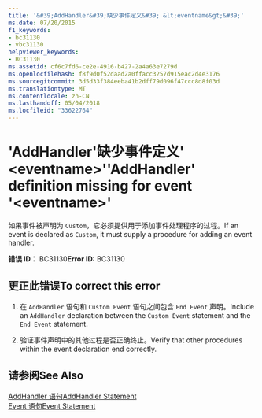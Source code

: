 ```yaml
---
title: '&#39;AddHandler&#39;缺少事件定义&#39; &lt;eventname&gt;&#39;'
ms.date: 07/20/2015
f1_keywords:
- bc31130
- vbc31130
helpviewer_keywords:
- BC31130
ms.assetid: cf6c7fd6-ce2e-4916-b427-2a4a63e7279d
ms.openlocfilehash: f8f9d0f52daad2a0ffacc3257d915eac2d4e3176
ms.sourcegitcommit: 3d5d33f384eeba41b2dff79d096f47ccc8d8f03d
ms.translationtype: MT
ms.contentlocale: zh-CN
ms.lasthandoff: 05/04/2018
ms.locfileid: "33622764"
---
```

# <a name="39addhandler39-definition-missing-for-event-39lteventnamegt39"></a><span data-ttu-id="fd335-102">&#39;AddHandler&#39;缺少事件定义&#39; &lt;eventname&gt;&#39;</span><span class="sxs-lookup"><span data-stu-id="fd335-102">&#39;AddHandler&#39; definition missing for event &#39;&lt;eventname&gt;&#39;</span></span>
<span data-ttu-id="fd335-103">如果事件被声明为 `Custom`，它必须提供用于添加事件处理程序的过程。</span><span class="sxs-lookup"><span data-stu-id="fd335-103">If an event is declared as `Custom`, it must supply a procedure for adding an event handler.</span></span>  
  
 <span data-ttu-id="fd335-104">**错误 ID：** BC31130</span><span class="sxs-lookup"><span data-stu-id="fd335-104">**Error ID:** BC31130</span></span>  
  
## <a name="to-correct-this-error"></a><span data-ttu-id="fd335-105">更正此错误</span><span class="sxs-lookup"><span data-stu-id="fd335-105">To correct this error</span></span>  
  
1.  <span data-ttu-id="fd335-106">在 `AddHandler` 语句和 `Custom Event` 语句之间包含 `End Event` 声明。</span><span class="sxs-lookup"><span data-stu-id="fd335-106">Include an `AddHandler` declaration between the `Custom Event` statement and the `End Event` statement.</span></span>  
  
2.  <span data-ttu-id="fd335-107">验证事件声明中的其他过程是否正确终止。</span><span class="sxs-lookup"><span data-stu-id="fd335-107">Verify that other procedures within the event declaration end correctly.</span></span>  
  
## <a name="see-also"></a><span data-ttu-id="fd335-108">请参阅</span><span class="sxs-lookup"><span data-stu-id="fd335-108">See Also</span></span>  
 [<span data-ttu-id="fd335-109">AddHandler 语句</span><span class="sxs-lookup"><span data-stu-id="fd335-109">AddHandler Statement</span></span>](../../visual-basic/language-reference/statements/addhandler-statement.md)  
 [<span data-ttu-id="fd335-110">Event 语句</span><span class="sxs-lookup"><span data-stu-id="fd335-110">Event Statement</span></span>](../../visual-basic/language-reference/statements/event-statement.md)
